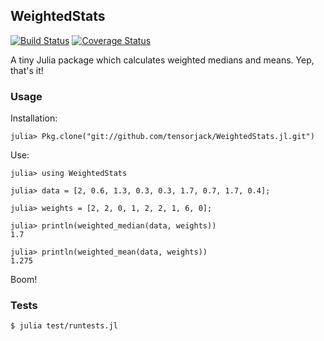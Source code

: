 ## WeightedStats

[![Build Status](https://travis-ci.org/tensorjack/WeightedStats.jl.svg?branch=master)](https://travis-ci.org/tensorjack/WeightedStats.jl) [![Coverage Status](https://coveralls.io/repos/tensorjack/WeightedStats.jl/badge.png)](https://coveralls.io/r/tensorjack/WeightedStats.jl)

A tiny Julia package which calculates weighted medians and means.  Yep, that's it!

### Usage

Installation:

    julia> Pkg.clone("git://github.com/tensorjack/WeightedStats.jl.git")

Use:

    julia> using WeightedStats

    julia> data = [2, 0.6, 1.3, 0.3, 0.3, 1.7, 0.7, 1.7, 0.4];

    julia> weights = [2, 2, 0, 1, 2, 2, 1, 6, 0];

    julia> println(weighted_median(data, weights))
    1.7

    julia> println(weighted_mean(data, weights))
    1.275

Boom!

### Tests

    $ julia test/runtests.jl
